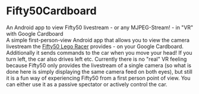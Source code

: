 # Fifty50Cardboard
An Android app to view Fifty50 livestream - or any MJPEG-Stream! - in "VR" with Google Cardboard</br>
A simple first-person-view Android app that allows you to view the camera livestream the <a href="http://github.com/Masrepus/Fifty50">Fifty50 Lego Racer</a> provides - on your Google Cardboard.</br>
Additionally it sends commands to the car when you move your head! If you turn left, the car also drives left etc.
Currently there is no "real" VR feeling because Fifty50 only provides the livestream of a single camera (so what is done here is simply displaying the same camera feed on both eyes), but still it is a fun way of experiencing Fifty50 from a first person point of view. You can either use it as a passive spectator or actively control the car.
